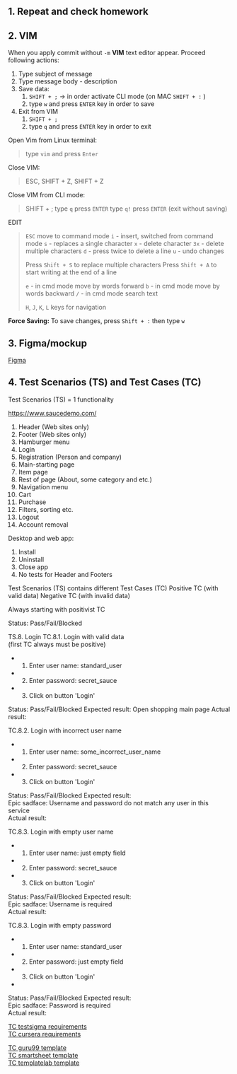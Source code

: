 ## 1. Repeat and check homework
## 2. VIM

When you apply commit without `-m` **VIM** text editor appear. Proceed following actions:
1. Type subject of message
2. Type message body - description
3. Save data:
   1. `SHIFT + ;` -> in order activate CLI mode (on MAC `SHIFT + :` )
   2. type `w` and press `ENTER` key in order to save
4. Exit from VIM
   1. `SHIFT + ;`
   2. type `q` and press `ENTER` key in order to exit


Open Vim from Linux terminal:
> type `vim` and press `Enter`
>

Close VIM:
>ESC, SHIFT + Z, SHIFT + Z
>

Close VIM from CLI mode:
>SHIFT + ;
> type `q` press `ENTER`
> type `q!` press `ENTER` (exit without saving)

EDIT
>`ESC` move to command mode
>`i` - insert, switched from command mode
>`s` - replaces a single character
>`x` - delete character
>`3x` - delete multiple characters
>`d` - press twice to delete a line
>`u` - undo changes
>
>Press `Shift + S` to replace multiple characters
>Press `Shift + A` to start writing at the end of a line
>
>`e` - in cmd mode move by words forward
>`b` - in cmd mode move by words backward
>`/` - in cmd mode search text
>
>`H`, `J`, `K`, `L` keys for navigation

**Force Saving:** To save changes, press `Shift + :` then type `w`


## 3. Figma/mockup
[Figma](https://www.figma.com)


## 4. Test Scenarios (TS) and Test Cases (TC)

Test Scenarios (TS) = 1 functionality

https://www.saucedemo.com/
1. Header (Web sites only)
2. Footer (Web sites only)
3. Hamburger menu
4. Login
5. Registration (Person and company)
6. Main-starting page
7. Item page
8. Rest of page (About, some category and etc.)
9. Navigation menu
10. Cart
11. Purchase
12. Filters, sorting etc.
13. Logout
14. Account removal

Desktop and web app:
1. Install
2. Uninstall
3. Close app
4. No tests for Header and Footers
   

Test Scenarios (TS) contains different Test Cases (TC)
Positive TC (with valid data)
Negative TC (with invalid data)

Always starting with positivist TC

Status: Pass/Fail/Blocked

TS.8. Login
TC.8.1. Login with valid data  
(first TC always must be positive)  
* 1. Enter user name: standard_user
* 2. Enter password: secret_sauce 
* 3. Click on button 'Login'

Status: Pass/Fail/Blocked
Expected result: Open shopping main page
Actual result:

TC.8.2. Login with incorrect user name
* 1. Enter user name: some_incorrect_user_name
* 2. Enter password: secret_sauce 
* 3. Click on button 'Login'

Status: Pass/Fail/Blocked
Expected result:   
    Epic sadface: Username and password do not match any user in this service  
Actual result:

TC.8.3. Login with empty user name
* 1. Enter user name: just empty field
* 2. Enter password: secret_sauce 
* 3. Click on button 'Login'

Status: Pass/Fail/Blocked
Expected result:   
    Epic sadface: Username is required   
Actual result:

TC.8.3. Login with empty password
* 1. Enter user name: standard_user
* 2. Enter password: just empty field 
* 3. Click on button 'Login'
* 
Status: Pass/Fail/Blocked
Expected result:   
    Epic sadface: Password is required  
Actual result:

[TC testsigma requirements](https://testsigma.com/guides/test-cases-for-manual-testing/)  
[TC cursera  requirements](https://www.coursera.org/articles/how-to-write-test-cases)  

[TC guru99 template](https://www.guru99.com/download-sample-test-case-template-with-explanation-of-important-fields.html)  
[TC smartsheet template](https://www.smartsheet.com/test-case-templates-examples)  
[TC templatelab template](https://templatelab.com/test-case/#google_vignette)  




